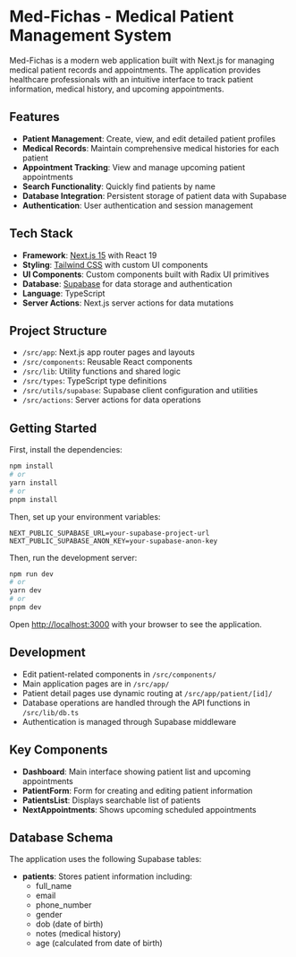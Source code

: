 # Med-Fichas - Medical Patient Management System

Med-Fichas is a modern web application built with Next.js for managing medical patient records and appointments. The application provides healthcare professionals with an intuitive interface to track patient information, medical history, and upcoming appointments.

## Features

- **Patient Management**: Create, view, and edit detailed patient profiles
- **Medical Records**: Maintain comprehensive medical histories for each patient
- **Appointment Tracking**: View and manage upcoming patient appointments
- **Search Functionality**: Quickly find patients by name
- **Database Integration**: Persistent storage of patient data with Supabase
- **Authentication**: User authentication and session management

## Tech Stack

- **Framework**: [Next.js 15](https://nextjs.org/) with React 19
- **Styling**: [Tailwind CSS](https://tailwindcss.com/) with custom UI components
- **UI Components**: Custom components built with Radix UI primitives
- **Database**: [Supabase](https://supabase.com/) for data storage and authentication
- **Language**: TypeScript
- **Server Actions**: Next.js server actions for data mutations

## Project Structure

- `/src/app`: Next.js app router pages and layouts
- `/src/components`: Reusable React components
- `/src/lib`: Utility functions and shared logic
- `/src/types`: TypeScript type definitions
- `/src/utils/supabase`: Supabase client configuration and utilities
- `/src/actions`: Server actions for data operations

## Getting Started

First, install the dependencies:

```bash
npm install
# or
yarn install
# or
pnpm install
```

Then, set up your environment variables:

```
NEXT_PUBLIC_SUPABASE_URL=your-supabase-project-url
NEXT_PUBLIC_SUPABASE_ANON_KEY=your-supabase-anon-key
```

Then, run the development server:

```bash
npm run dev
# or
yarn dev
# or
pnpm dev
```

Open [http://localhost:3000](http://localhost:3000) with your browser to see the application.

## Development

- Edit patient-related components in `/src/components/`
- Main application pages are in `/src/app/`
- Patient detail pages use dynamic routing at `/src/app/patient/[id]/`
- Database operations are handled through the API functions in `/src/lib/db.ts`
- Authentication is managed through Supabase middleware

## Key Components

- **Dashboard**: Main interface showing patient list and upcoming appointments
- **PatientForm**: Form for creating and editing patient information
- **PatientsList**: Displays searchable list of patients
- **NextAppointments**: Shows upcoming scheduled appointments

## Database Schema

The application uses the following Supabase tables:

- **patients**: Stores patient information including:
  - full_name
  - email
  - phone_number
  - gender
  - dob (date of birth)
  - notes (medical history)
  - age (calculated from date of birth)
